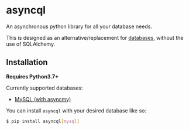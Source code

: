 # asyncql

An asynchronous python library for all your database needs.

This is designed as an alternative/replacement for [databases](https://github.com/encode/databases), without the use of SQLAlchemy.

## Installation

**Requires Python3.7+**

Currently supported databases:

- [MySQL (with asyncmy)](https://github.com/long2ice/asyncmy)

You can install `asyncql` with your desired database like so:

```bash
$ pip install asyncql[mysql]
```